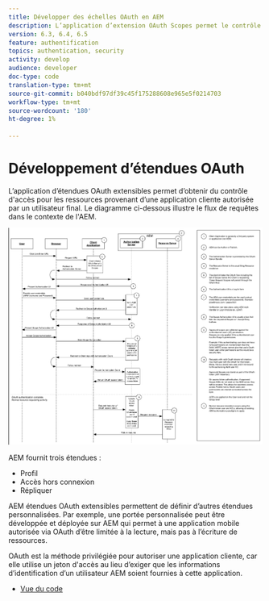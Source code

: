 ```yaml
---
title: Développer des échelles OAuth en AEM
description: L’application d’extension OAuth Scopes permet le contrôle d'accès de ressources provenant d’une application cliente autorisée par un utilisateur final. Le diagramme ci-dessous illustre le flux de requêtes dans le contexte de l'AEM.
version: 6.3, 6.4, 6.5
feature: authentification
topics: authentication, security
activity: develop
audience: developer
doc-type: code
translation-type: tm+mt
source-git-commit: b040bdf97df39c45f175288608e965e5f0214703
workflow-type: tm+mt
source-wordcount: '180'
ht-degree: 1%

---
```



# Développement d’étendues OAuth

L’application d’étendues OAuth extensibles permet d’obtenir du contrôle d&#39;accès pour les ressources provenant d’une application cliente autorisée par un utilisateur final. Le diagramme ci-dessous illustre le flux de requêtes dans le contexte de l&#39;AEM.

![Flux d&#39;étendues d&#39;eau](./assets/oauth-code-sample-develop/oauth-scopes-flow.png)

AEM fournit trois étendues :

* Profil
* Accès hors connexion
* Répliquer

AEM étendues OAuth extensibles permettent de définir d’autres étendues personnalisées. Par exemple, une portée personnalisée peut être développée et déployée sur AEM qui permet à une application mobile autorisée via OAuth d’être limitée à la lecture, mais pas à l’écriture de ressources.

OAuth est la méthode privilégiée pour autoriser une application cliente, car elle utilise un jeton d&#39;accès au lieu d’exiger que les informations d’identification d’un utilisateur AEM soient fournies à cette application.

* [Vue du code](https://github.com/Adobe-Consulting-Services/acs-aem-samples/blob/legacy/bundle/src/main/java/com/adobe/acs/samples/authentication/oauth/impl/SampleScopeWithPrivileges.java)
